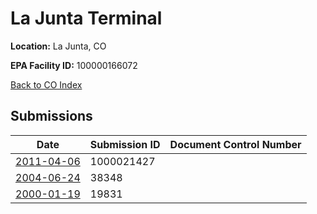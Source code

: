 # La Junta Terminal

**Location:** La Junta, CO

**EPA Facility ID:** 100000166072

[Back to CO Index](../../index.md)

## Submissions

| Date | Submission ID | Document Control Number |
|------|--------------|-------------------------|
| [2011-04-06](submissions/1000021427.md) | 1000021427 |  |
| [2004-06-24](submissions/38348.md) | 38348 |  |
| [2000-01-19](submissions/19831.md) | 19831 |  |
